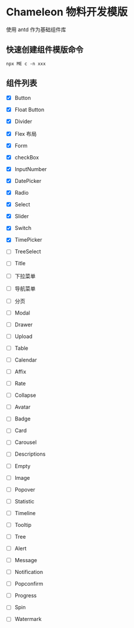 # Chameleon 物料开发模版

使用 antd 作为基础组件库

## 快速创建组件模版命令

```shell
npx ME c -n xxx
```

## 组件列表

- [x] Button
- [x] Float Button
- [x] Divider
- [x] Flex 布局
- [x] Form
- [x] checkBox
- [x] InputNumber
- [x] DatePicker
- [x] Radio
- [x] Select
- [x] Slider
- [x] Switch
- [x] TimePicker
- [ ] TreeSelect
- [ ] Title
- [ ] 下拉菜单
- [ ] 导航菜单
- [ ] 分页
- [ ] Modal
- [ ] Drawer
- [ ] Upload
- [ ] Table
- [ ] Calendar
- [ ] Affix

- [ ] Rate
- [ ] Collapse
- [ ] Avatar
- [ ] Badge
- [ ] Card
- [ ] Carousel
- [ ] Descriptions
- [ ] Empty
- [ ] Image
- [ ] Popover
- [ ] Statistic
- [ ] Timeline
- [ ] Tooltip
- [ ] Tree
- [ ] Alert
- [ ] Message
- [ ] Notification
- [ ] Popconfirm
- [ ] Progress
- [ ] Spin
- [ ] Watermark

